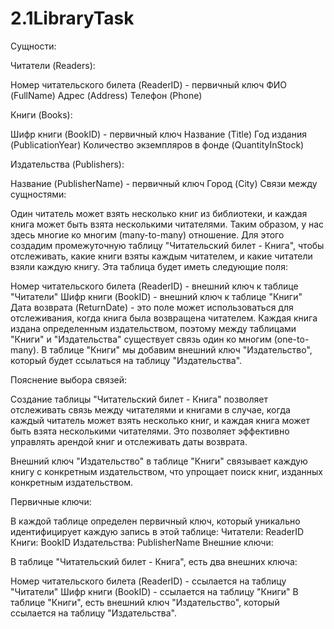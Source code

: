 # 2.1LibraryTask

Сущности:

Читатели (Readers):

Номер читательского билета (ReaderID) - первичный ключ
ФИО (FullName)
Адрес (Address)
Телефон (Phone)


Книги (Books):

Шифр книги (BookID) - первичный ключ
Название (Title)
Год издания (PublicationYear)
Количество экземпляров в фонде (QuantityInStock)


Издательства (Publishers):

Название (PublisherName) - первичный ключ
Город (City)
Связи между сущностями:

Один читатель может взять несколько книг из библиотеки, и каждая книга может быть взята несколькими читателями. Таким образом, у нас здесь многие ко многим (many-to-many) отношение. Для этого создадим промежуточную таблицу "Читательский билет - Книга", чтобы отслеживать, какие книги взяты каждым читателем, и какие читатели взяли каждую книгу. Эта таблица будет иметь следующие поля:

Номер читательского билета (ReaderID) - внешний ключ к таблице "Читатели"
Шифр книги (BookID) - внешний ключ к таблице "Книги"
Дата возврата (ReturnDate) - это поле может использоваться для отслеживания, когда книга была возвращена читателем.
Каждая книга издана определенным издательством, поэтому между таблицами "Книги" и "Издательства" существует связь один ко многим (one-to-many). В таблице "Книги" мы добавим внешний ключ "Издательство", который будет ссылаться на таблицу "Издательства".

Пояснение выбора связей:

Создание таблицы "Читательский билет - Книга" позволяет отслеживать связь между читателями и книгами в случае, когда каждый читатель может взять несколько книг, и каждая книга может быть взята несколькими читателями. Это позволяет эффективно управлять арендой книг и отслеживать даты возврата.

Внешний ключ "Издательство" в таблице "Книги" связывает каждую книгу с конкретным издательством, что упрощает поиск книг, изданных конкретным издательством.

Первичные ключи:

В каждой таблице определен первичный ключ, который уникально идентифицирует каждую запись в этой таблице:
Читатели: ReaderID
Книги: BookID
Издательства: PublisherName
Внешние ключи:

В таблице "Читательский билет - Книга", есть два внешних ключа:

Номер читательского билета (ReaderID) - ссылается на таблицу "Читатели"
Шифр книги (BookID) - ссылается на таблицу "Книги"
В таблице "Книги", есть внешний ключ "Издательство", который ссылается на таблицу "Издательства".